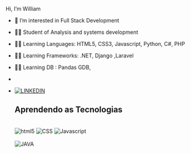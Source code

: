 Hi, I’m William
- 👀 I’m interested in Full Stack Development 
- 👩‍🎓 Student of Analysis and systems development
- 👩‍💻 Learning Languages: HTML5, CSS3, Javascript, Python, C#, PHP 
- 👩‍💻 Learning Frameworks: .NET, Django ,Laravel
- 👩‍💻 Learning DB : Pandas GDB,
- 
-  [![LINKEDIN](https://img.shields.io/badge/LinkedIn-0077B5?style=for-the-badge&logo=linkedin&logoColor=white)](www.linkedin.com/in/william-ferreira-dantas-neto-7849b8114)

   ## Aprendendo as Tecnologias 
   
   <div style="display : inline-block"> <br/>
      <img align="center" alt="html5" src="https://img.shields.io/badge/HTML5-E34F26?style=for-the-badge&logo=html5&logoColor=white"/>
      <img align="center" alt="CSS" src="https://img.shields.io/badge/CSS3-1572B6?style=for-the-badge&logo=css3&logoColor=white"/>
      <img align="center" alt="Javascript" src="https://img.shields.io/badge/JavaScript-F7DF1E?style=for-the-badge&logo=javascript&logoColor=black "/>

      </br>
      </br>
      
      <img align="center" alt="JAVA" src="https://img.shields.io/badge/Java-ED8B00?style=for-the-badge&logo=java&logoColor=white "/>

  </div><br>

